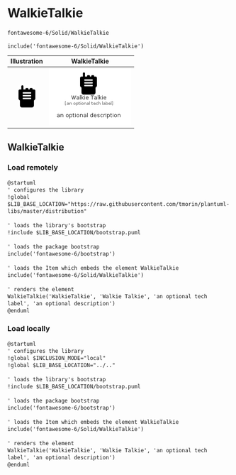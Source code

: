 # WalkieTalkie


```text
fontawesome-6/Solid/WalkieTalkie
```

```text
include('fontawesome-6/Solid/WalkieTalkie')
```



| Illustration | WalkieTalkie |
| :---: | :---: |
| ![illustration for Illustration](../../fontawesome-6/Solid/WalkieTalkie.png) | ![illustration for WalkieTalkie](../../fontawesome-6/Solid/WalkieTalkie.Local.png) |




## WalkieTalkie

### Load remotely
```plantuml
@startuml
' configures the library
!global $LIB_BASE_LOCATION="https://raw.githubusercontent.com/tmorin/plantuml-libs/master/distribution"

' loads the library's bootstrap
!include $LIB_BASE_LOCATION/bootstrap.puml

' loads the package bootstrap
include('fontawesome-6/bootstrap')

' loads the Item which embeds the element WalkieTalkie
include('fontawesome-6/Solid/WalkieTalkie')

' renders the element
WalkieTalkie('WalkieTalkie', 'Walkie Talkie', 'an optional tech label', 'an optional description')
@enduml
```

### Load locally
```plantuml
@startuml
' configures the library
!global $INCLUSION_MODE="local"
!global $LIB_BASE_LOCATION="../.."

' loads the library's bootstrap
!include $LIB_BASE_LOCATION/bootstrap.puml

' loads the package bootstrap
include('fontawesome-6/bootstrap')

' loads the Item which embeds the element WalkieTalkie
include('fontawesome-6/Solid/WalkieTalkie')

' renders the element
WalkieTalkie('WalkieTalkie', 'Walkie Talkie', 'an optional tech label', 'an optional description')
@enduml
```


